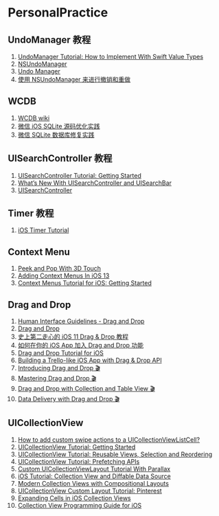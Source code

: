# PersonalPractice

## UndoManager 教程
1. [UndoManager Tutorial: How to Implement With Swift Value Types][1]
2. [NSUndoManager][2]
3. [Undo Manager][3]
4. [使用 NSUndoManager 来进行撤销和重做][4]

## WCDB
1. [WCDB wiki][5]
2. [微信 iOS SQLite 源码优化实践][6]
3. [微信 SQLite 数据库修复实践][7]

## UISearchController 教程
1. [UISearchController Tutorial: Getting Started][8]
2. [What’s New With UISearchController and UISearchBar][9]
3. [UISearchController][10]

## Timer 教程
1. [iOS Timer Tutorial][11]

## Context Menu
1. [Peek and Pop With 3D Touch][12]
2. [Adding Context Menus In iOS 13][13]
3. [Context Menus Tutorial for iOS: Getting Started][14]

## Drag and Drop
1. [Human Interface Guidelines - Drag and Drop](https://developer.apple.com/design/human-interface-guidelines/ios/user-interaction/drag-and-drop/)
2. [Drag and Drop](https://developer.apple.com/documentation/uikit/drag_and_drop?language=objc)
3. [史上第二走心的 iOS 11 Drag & Drop 教程](https://www.jianshu.com/p/92d21cc6de99)
4. [如何在你的 iOS App 加入 Drag and Drop 功能](https://www.appcoda.com.tw/drag-and-drop/)
5. [Drag and Drop Tutorial for iOS](https://www.raywenderlich.com/3121851-drag-and-drop-tutorial-for-ios)
6. [Building a Trello-like iOS App with Drag & Drop API](https://www.appcoda.com.tw/drag-and-drop-api/)
7. [Introducing Drag and Drop 🎬](https://developer.apple.com/videos/play/wwdc2017/203/)
8. [Mastering Drag and Drop 🎬](https://developer.apple.com/videos/play/wwdc2017/213/)
9. [Drag and Drop with Collection and Table View 🎬](https://developer.apple.com/videos/play/wwdc2017/223/)
10. [Data Delivery with Drag and Drop 🎬](https://developer.apple.com/videos/play/wwdc2017/227/)

## UICollectionView
1. [How to add custom swipe actions to a UICollectionViewListCell?](https://www.donnywals.com/how-to-add-custom-swipe-actions-to-a-uicollectionviewlistcell)
2. [UICollectionView Tutorial: Getting Started](https://www.raywenderlich.com/9334-uicollectionview-tutorial-getting-started)
3. [UICollectionView Tutorial: Reusable Views, Selection and Reordering](https://www.raywenderlich.com/9477-uicollectionview-tutorial-reusable-views-selection-and-reordering)
4. [UICollectionView Tutorial: Prefetching APIs](https://www.raywenderlich.com/7341-uicollectionview-tutorial-prefetching-apis)
5. [Custom UICollectionViewLayout Tutorial With Parallax](https://www.raywenderlich.com/527-custom-uicollectionviewlayout-tutorial-with-parallax)
6. [iOS Tutorial: Collection View and Diffable Data Source](https://www.raywenderlich.com/8241072-ios-tutorial-collection-view-and-diffable-data-source)
7. [Modern Collection Views with Compositional Layouts](https://www.raywenderlich.com/5436806-modern-collection-views-with-compositional-layouts)
8. [UICollectionView Custom Layout Tutorial: Pinterest](https://www.raywenderlich.com/107439/uicollectionview-custom-layout-tutorial-pinterest)
9. [Expanding Cells in iOS Collection Views](https://www.raywenderlich.com/7246-expanding-cells-in-ios-collection-views)
10. [Collection View Programming Guide for iOS](https://developer.apple.com/library/archive/documentation/WindowsViews/Conceptual/CollectionViewPGforIOS/Introduction/Introduction.html#//apple_ref/doc/uid/TP40012334-CH1-SW1)

[1]: https://www.raywenderlich.com/5229-undomanager-tutorial-how-to-implement-with-swift-value-types
[2]: https://nshipster.cn/nsundomanager/
[3]: https://developer.apple.com/library/archive/documentation/Cocoa/Conceptual/UndoArchitecture/Articles/UndoManager.html#//apple_ref/doc/uid/20000205-CJBDJCCJ
[4]: https://swift.gg/2015/11/10/ios-undo-and-redo-with-nsundomanager/
[5]: https://github.com/Tencent/wcdb/wiki
[6]: https://mp.weixin.qq.com/s?__biz=MzAwNDY1ODY2OQ==&mid=2649286361&idx=1&sn=78bbcda7f41a14291ad71289e4821f71&scene=21#wechat_redirect
[7]: https://mp.weixin.qq.com/s?__biz=MzAwNDY1ODY2OQ==&mid=2649286467&idx=1&sn=ea5b6dbfecffd33e333ec814473e1313&chksm=8334c3c1b4434ad7c364ff3acae1e62bc5e871a7350aa9cdcb24bd299b42875f0b020acb3620&scene=21#wechat_redirect
[8]: https://www.raywenderlich.com/4363809-uisearchcontroller-tutorial-getting-started
[9]: https://www.raywenderlich.com/9218753-what-s-new-with-uisearchcontroller-and-uisearchbar
[10]: https://developer.apple.com/documentation/uikit/uisearchcontroller?language=objc
[11]: https://www.raywenderlich.com/113835-ios-timer-tutorial
[12]: https://www.raywenderlich.com/6794-peek-and-pop-with-3d-touch
[13]: https://useyourloaf.com/blog/adding-context-menus-in-ios-13/
[14]: https://www.raywenderlich.com/6328155-context-menus-tutorial-for-ios-getting-started
